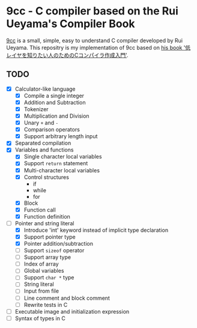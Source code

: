 # 9cc - C compiler based on the Rui Ueyama's Compiler Book

[9cc][1] is a small, simple, easy to understand C compiler developed by Rui Ueyama.
This repositry is my implementation of 9cc based on [his book '低レイヤを知りたい人のためのCコンパイラ作成入門'][2].

## TODO

* [x] Calculator-like language
    * [x] Compile a single integer
    * [x] Addition and Subtraction
    * [x] Tokenizer
    * [x] Multiplication and Division
    * [x] Unary `+` and `-`
    * [x] Comparison operators
    * [x] Support arbitrary length input
* [x] Separated compilation
* [x] Variables and functions
    * [x] Single character local variables
    * [x] Support `return` statement
    * [x] Multi-character local variables
    * [x] Control structures
        * if
        * while
        * for
    * [x] Block
    * [x] Function call
    * [x] Function definition
* [ ] Pointer and string literal
    * [x] Introduce 'int' keyword instead of implicit type declaration
    * [x] Support pointer type
    * [x] Pointer addition/subtraction
    * [ ] Support `sizeof` operator
    * [ ] Support array type
    * [ ] Index of array
    * [ ] Global variables
    * [ ] Support `char *` type
    * [ ] String literal
    * [ ] Input from file
    * [ ] Line comment and block comment
    * [ ] Rewrite tests in C
* [ ] Executable image and initialization expression
* [ ] Syntax of types in C

[1]: https://github.com/rui314/9cc
[2]: https://www.sigbus.info/compilerbook
